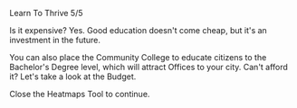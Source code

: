 Learn To Thrive 5/5

Is it expensive? Yes. Good education doesn't come cheap, but it's an investment in the future.

You can also place the Community College to educate citizens to the Bachelor's Degree level, which will attract Offices to your city. Can't afford it? Let's take a look at the Budget.

Close the Heatmaps Tool to continue.

